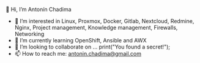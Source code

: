 👋 Hi, I’m Antonín Chadima
- 👀 I’m interested in Linux, Proxmox, Docker, Gitlab, Nextcloud, Redmine, Nginx, Project management, Knowledge management, Firewalls, Networking 
- 🌱 I’m currently learning OpenShift, Ansible and AWX
- 💞️ I’m looking to collaborate on ...
print("You found a secret!");
- 📫 How to reach me: antonin.chadima@gmail.com
